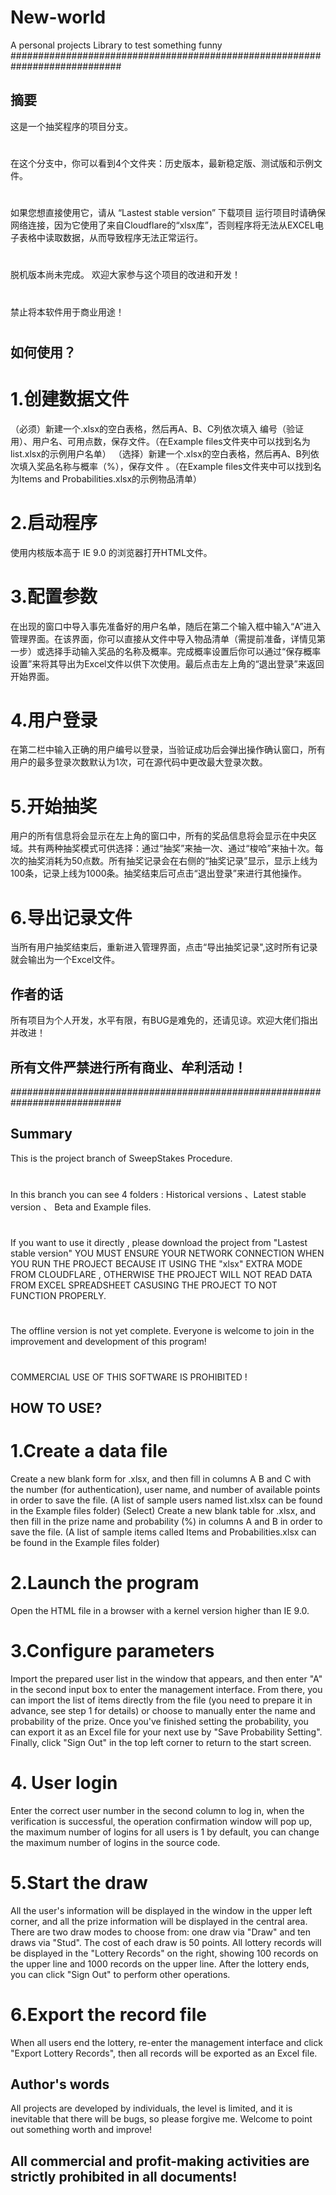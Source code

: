 # New-world
A personal projects Library to test something funny
############################################################################
## 摘要
这是一个抽奖程序的项目分支。
#
在这个分支中，你可以看到4个文件夹：历史版本，最新稳定版、测试版和示例文件。
#
如果您想直接使用它，请从 “Lastest stable version” 下载项目
运行项目时请确保网络连接，因为它使用了来自Cloudflare的“xlsx库”，否则程序将无法从EXCEL电子表格中读取数据，从而导致程序无法正常运行。
#
脱机版本尚未完成。
欢迎大家参与这个项目的改进和开发！
#
禁止将本软件用于商业用途！
#
## 如何使用？
# 1.创建数据文件
（必须）新建一个.xlsx的空白表格，然后再A、B、C列依次填入 编号（验证用）、用户名、可用点数，保存文件。（在Example files文件夹中可以找到名为list.xlsx的示例用户名单）
（选择）新建一个.xlsx的空白表格，然后再A、B列依次填入奖品名称与概率（%），保存文件 。（在Example files文件夹中可以找到名为Items and Probabilities.xlsx的示例物品清单）
# 2.启动程序
使用内核版本高于 IE 9.0 的浏览器打开HTML文件。
# 3.配置参数
在出现的窗口中导入事先准备好的用户名单，随后在第二个输入框中输入“A”进入管理界面。在该界面，你可以直接从文件中导入物品清单（需提前准备，详情见第一步）或选择手动输入奖品的名称及概率。完成概率设置后你可以通过“保存概率设置”来将其导出为Excel文件以供下次使用。最后点击左上角的“退出登录”来返回开始界面。
# 4.用户登录
在第二栏中输入正确的用户编号以登录，当验证成功后会弹出操作确认窗口，所有用户的最多登录次数默认为1次，可在源代码中更改最大登录次数。
# 5.开始抽奖
用户的所有信息将会显示在左上角的窗口中，所有的奖品信息将会显示在中央区域。共有两种抽奖模式可供选择：通过“抽奖”来抽一次、通过“梭哈”来抽十次。每次的抽奖消耗为50点数。所有抽奖记录会在右侧的“抽奖记录”显示，显示上线为100条，记录上线为1000条。抽奖结束后可点击“退出登录”来进行其他操作。
# 6.导出记录文件
当所有用户抽奖结束后，重新进入管理界面，点击“导出抽奖记录",这时所有记录就会输出为一个Excel文件。
## 作者的话
所有项目为个人开发，水平有限，有BUG是难免的，还请见谅。欢迎大佬们指出并改进！
## 所有文件严禁进行所有商业、牟利活动！
############################################################################
## Summary
This is the project branch of SweepStakes Procedure.
#
In this branch you can see 4 folders : Historical versions 、Latest stable version 、 Beta and Example files.
#
If you want to use it directly , please download the project from "Lastest stable version"
YOU MUST ENSURE YOUR NETWORK CONNECTION WHEN YOU RUN THE PROJECT BECAUSE IT USING THE "xlsx" EXTRA MODE FROM CLOUDFLARE , OTHERWISE THE PROJECT WILL NOT READ DATA FROM EXCEL SPREADSHEET CASUSING THE PROJECT TO NOT FUNCTION PROPERLY.
#
The offline version is not yet complete.
Everyone is welcome to join in the improvement and development of this program!
#
COMMERCIAL USE OF THIS SOFTWARE IS PROHIBITED !
## HOW TO USE?
# 1.Create a data file
Create a new blank form for .xlsx, and then fill in columns A B and C with the number (for authentication), user name, and number of available points in order to save the file. (A list of sample users named list.xlsx can be found in the Example files folder)
(Select) Create a new blank table for .xlsx, and then fill in the prize name and probability (%) in columns A and B in order to save the file. (A list of sample items called Items and Probabilities.xlsx can be found in the Example files folder)
# 2.Launch the program
Open the HTML file in a browser with a kernel version higher than IE 9.0.
# 3.Configure parameters
Import the prepared user list in the window that appears, and then enter "A" in the second input box to enter the management interface. From there, you can import the list of items directly from the file (you need to prepare it in advance, see step 1 for details) or choose to manually enter the name and probability of the prize. Once you've finished setting the probability, you can export it as an Excel file for your next use by "Save Probability Setting". Finally, click "Sign Out" in the top left corner to return to the start screen.
# 4. User login
Enter the correct user number in the second column to log in, when the verification is successful, the operation confirmation window will pop up, the maximum number of logins for all users is 1 by default, you can change the maximum number of logins in the source code.
# 5.Start the draw
All the user's information will be displayed in the window in the upper left corner, and all the prize information will be displayed in the central area. There are two draw modes to choose from: one draw via "Draw" and ten draws via "Stud". The cost of each draw is 50 points. All lottery records will be displayed in the "Lottery Records" on the right, showing 100 records on the upper line and 1000 records on the upper line. After the lottery ends, you can click "Sign Out" to perform other operations.
# 6.Export the record file
When all users end the lottery, re-enter the management interface and click "Export Lottery Records", then all records will be exported as an Excel file.
## Author's words
All projects are developed by individuals, the level is limited, and it is inevitable that there will be bugs, so please forgive me. Welcome to point out something worth and improve!
## All commercial and profit-making activities are strictly prohibited in all documents!
